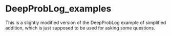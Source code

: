 # DeepProbLog_examples

This is a slightly modified version of the DeepProbLog example of simplified addition, which is just supposed to be used for asking some questions.

